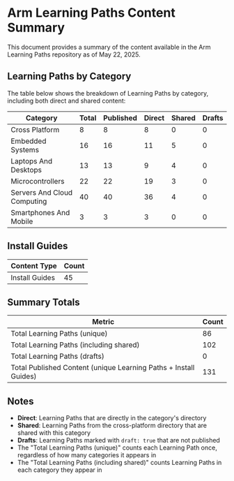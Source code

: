 # Arm Learning Paths Content Summary

This document provides a summary of the content available in the Arm Learning Paths repository as of May 22, 2025.

## Learning Paths by Category

The table below shows the breakdown of Learning Paths by category, including both direct and shared content:

| Category | Total | Published | Direct | Shared | Drafts |
|----------|-------|-----------|--------|--------|--------|
| Cross Platform | 8 | 8 | 8 | 0 | 0 |
| Embedded Systems | 16 | 16 | 11 | 5 | 0 |
| Laptops And Desktops | 13 | 13 | 9 | 4 | 0 |
| Microcontrollers | 22 | 22 | 19 | 3 | 0 |
| Servers And Cloud Computing | 40 | 40 | 36 | 4 | 0 |
| Smartphones And Mobile | 3 | 3 | 3 | 0 | 0 |

## Install Guides

| Content Type | Count |
|--------------|-------|
| Install Guides | 45 |

## Summary Totals

| Metric | Count |
|--------|-------|
| Total Learning Paths (unique) | 86 |
| Total Learning Paths (including shared) | 102 |
| Total Learning Paths (drafts) | 0 |
| Total Published Content (unique Learning Paths + Install Guides) | 131 |

## Notes

- **Direct**: Learning Paths that are directly in the category's directory
- **Shared**: Learning Paths from the cross-platform directory that are shared with this category
- **Drafts**: Learning Paths marked with `draft: true` that are not published
- The "Total Learning Paths (unique)" counts each Learning Path once, regardless of how many categories it appears in
- The "Total Learning Paths (including shared)" counts Learning Paths in each category they appear in
